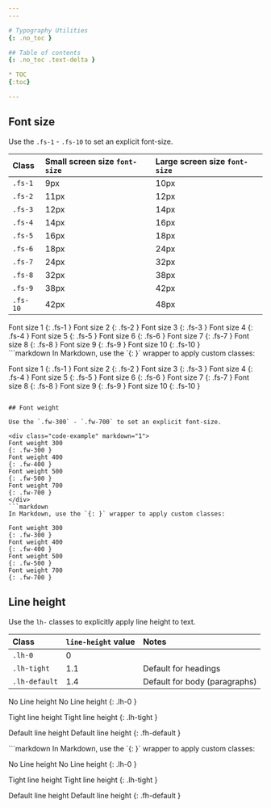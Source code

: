 ```yaml
---
---

# Typography Utilities
{: .no_toc }

## Table of contents
{: .no_toc .text-delta }

* TOC
{:toc}

---
```


## Font size

Use the `.fs-1` - `.fs-10` to set an explicit font-size.

| Class    | Small screen size `font-size` | Large screen size `font-size` |
| :------- | :---------------------------- | :---------------------------- |
| `.fs-1`  | 9px                           | 10px                          |
| `.fs-2`  | 11px                          | 12px                          |
| `.fs-3`  | 12px                          | 14px                          |
| `.fs-4`  | 14px                          | 16px                          |
| `.fs-5`  | 16px                          | 18px                          |
| `.fs-6`  | 18px                          | 24px                          |
| `.fs-7`  | 24px                          | 32px                          |
| `.fs-8`  | 32px                          | 38px                          |
| `.fs-9`  | 38px                          | 42px                          |
| `.fs-10` | 42px                          | 48px                          |

<div class="code-example" markdown="1">
Font size 1
{: .fs-1 }
Font size 2
{: .fs-2 }
Font size 3
{: .fs-3 }
Font size 4
{: .fs-4 }
Font size 5
{: .fs-5 }
Font size 6
{: .fs-6 }
Font size 7
{: .fs-7 }
Font size 8
{: .fs-8 }
Font size 9
{: .fs-9 }
Font size 10
{: .fs-10 }
</div>
```markdown
In Markdown, use the `{: }` wrapper to apply custom classes:

Font size 1
{: .fs-1 }
Font size 2
{: .fs-2 }
Font size 3
{: .fs-3 }
Font size 4
{: .fs-4 }
Font size 5
{: .fs-5 }
Font size 6
{: .fs-6 }
Font size 7
{: .fs-7 }
Font size 8
{: .fs-8 }
Font size 9
{: .fs-9 }
Font size 10
{: .fs-10 }

````

## Font weight

Use the `.fw-300` - `.fw-700` to set an explicit font-size.

<div class="code-example" markdown="1">
Font weight 300
{: .fw-300 }
Font weight 400
{: .fw-400 }
Font weight 500
{: .fw-500 }
Font weight 700
{: .fw-700 }
</div>
```markdown
In Markdown, use the `{: }` wrapper to apply custom classes:

Font weight 300
{: .fw-300 }
Font weight 400
{: .fw-400 }
Font weight 500
{: .fw-500 }
Font weight 700
{: .fw-700 }
````

## Line height

Use the `lh-` classes to explicitly apply line height to text.

| Class         | `line-height` value | Notes                         |
| :------------ | :------------------ | :---------------------------- |
| `.lh-0`       | 0                   |                               |
| `.lh-tight`   | 1.1                 | Default for headings          |
| `.lh-default` | 1.4                 | Default for body (paragraphs) |

<div class="code-example" markdown="1">
No Line height
No Line height
{: .lh-0 }

Tight line height
Tight line height
{: .lh-tight }

Default line height
Default line height
{: .fh-default }

</div>
```markdown
In Markdown, use the `{: }` wrapper to apply custom classes:

No Line height
No Line height
{: .lh-0 }

Tight line height
Tight line height
{: .lh-tight }

Default line height
Default line height
{: .fh-default }

```

